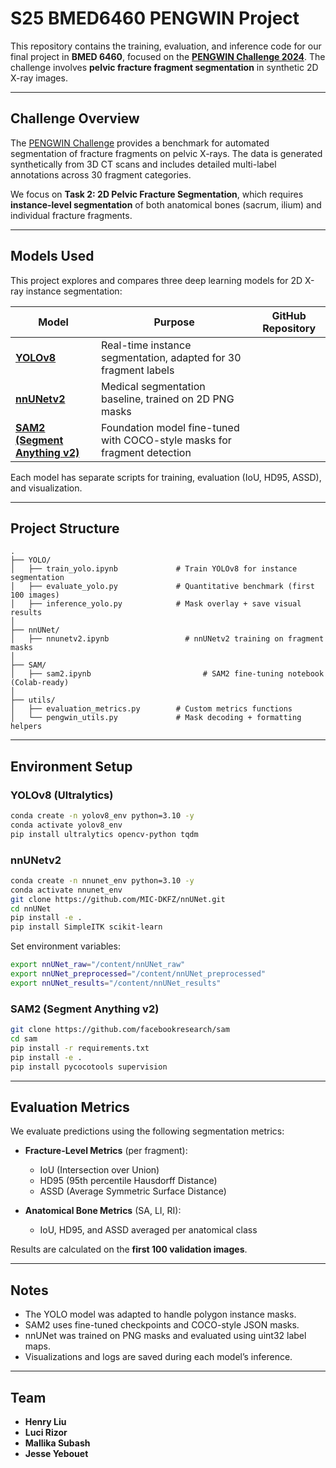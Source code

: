 # S25 BMED6460 PENGWIN Project

This repository contains the training, evaluation, and inference code for our final project in **BMED 6460**, focused on the **[PENGWIN Challenge 2024](https://pengwin.grand-challenge.org/)**. The challenge involves **pelvic fracture fragment segmentation** in synthetic 2D X-ray images.

---

## Challenge Overview

The [PENGWIN Challenge](https://pengwin.grand-challenge.org/) provides a benchmark for automated segmentation of fracture fragments on pelvic X-rays. The data is generated synthetically from 3D CT scans and includes detailed multi-label annotations across 30 fragment categories.

We focus on **Task 2: 2D Pelvic Fracture Segmentation**, which requires **instance-level segmentation** of both anatomical bones (sacrum, ilium) and individual fracture fragments.

---

## Models Used

This project explores and compares three deep learning models for 2D X-ray instance segmentation:

| Model | Purpose | GitHub Repository |
|-------|---------|-------------------|
| **[YOLOv8](https://github.com/ultralytics/ultralytics)** | Real-time instance segmentation, adapted for 30 fragment labels |
| **[nnUNetv2](https://github.com/MIC-DKFZ/nnUNet)** | Medical segmentation baseline, trained on 2D PNG masks |
| **[SAM2 (Segment Anything v2)](https://github.com/facebookresearch/sam)** | Foundation model fine-tuned with COCO-style masks for fragment detection |

Each model has separate scripts for training, evaluation (IoU, HD95, ASSD), and visualization.

---

## Project Structure

```
.
├── YOLO/
│   ├── train_yolo.ipynb             # Train YOLOv8 for instance segmentation
│   ├── evaluate_yolo.py             # Quantitative benchmark (first 100 images)
│   ├── inference_yolo.py            # Mask overlay + save visual results
│
├── nnUNet/
│   ├── nnunetv2.ipynb          	   # nnUNetv2 training on fragment masks
│
├── SAM/
│   ├── sam2.ipynb       			       # SAM2 fine-tuning notebook (Colab-ready)
│
├── utils/
│   ├── evaluation_metrics.py        # Custom metrics functions
│   └── pengwin_utils.py             # Mask decoding + formatting helpers
```

---

## Environment Setup

### YOLOv8 (Ultralytics)
```bash
conda create -n yolov8_env python=3.10 -y
conda activate yolov8_env
pip install ultralytics opencv-python tqdm
```

### nnUNetv2
```bash
conda create -n nnunet_env python=3.10 -y
conda activate nnunet_env
git clone https://github.com/MIC-DKFZ/nnUNet.git
cd nnUNet
pip install -e .
pip install SimpleITK scikit-learn
```

Set environment variables:
```bash
export nnUNet_raw="/content/nnUNet_raw"
export nnUNet_preprocessed="/content/nnUNet_preprocessed"
export nnUNet_results="/content/nnUNet_results"
```

### SAM2 (Segment Anything v2)
```bash
git clone https://github.com/facebookresearch/sam
cd sam
pip install -r requirements.txt
pip install -e .
pip install pycocotools supervision
```

---

## Evaluation Metrics

We evaluate predictions using the following segmentation metrics:

- **Fracture-Level Metrics** (per fragment):
  - IoU (Intersection over Union)
  - HD95 (95th percentile Hausdorff Distance)
  - ASSD (Average Symmetric Surface Distance)

- **Anatomical Bone Metrics** (SA, LI, RI):
  - IoU, HD95, and ASSD averaged per anatomical class

Results are calculated on the **first 100 validation images**.

---

## Notes

- The YOLO model was adapted to handle polygon instance masks.
- SAM2 uses fine-tuned checkpoints and COCO-style JSON masks.
- nnUNet was trained on PNG masks and evaluated using uint32 label maps.
- Visualizations and logs are saved during each model’s inference.

---

## Team

- **Henry Liu**
- **Luci Rizor**
- **Mallika Subash**
- **Jesse Yebouet**
